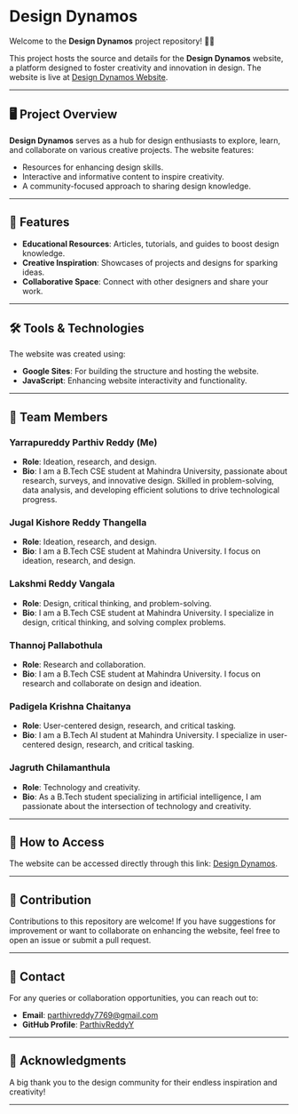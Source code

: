 # Design Dynamos  

Welcome to the **Design Dynamos** project repository! 🎨✨  

This project hosts the source and details for the **Design Dynamos** website, a platform designed to foster creativity and innovation in design. The website is live at [Design Dynamos Website](https://sites.google.com/view/design-dynamos/home?authuser=0).  

---

## 🖥️ Project Overview  

**Design Dynamos** serves as a hub for design enthusiasts to explore, learn, and collaborate on various creative projects. The website features:  
- Resources for enhancing design skills.  
- Interactive and informative content to inspire creativity.  
- A community-focused approach to sharing design knowledge.  

---

## 🚀 Features  

- **Educational Resources**: Articles, tutorials, and guides to boost design knowledge.  
- **Creative Inspiration**: Showcases of projects and designs for sparking ideas.  
- **Collaborative Space**: Connect with other designers and share your work.  

---

## 🛠️ Tools & Technologies  

The website was created using:  
- **Google Sites**: For building the structure and hosting the website.  
- **JavaScript**: Enhancing website interactivity and functionality.  

---

## 👥 Team Members  

### Yarrapureddy Parthiv Reddy (Me)  
- **Role**: Ideation, research, and design.  
- **Bio**: I am a B.Tech CSE student at Mahindra University, passionate about research, surveys, and innovative design. Skilled in problem-solving, data analysis, and developing efficient solutions to drive technological progress.  

### Jugal Kishore Reddy Thangella  
- **Role**: Ideation, research, and design.  
- **Bio**: I am a B.Tech CSE student at Mahindra University. I focus on ideation, research, and design.  

### Lakshmi Reddy Vangala  
- **Role**: Design, critical thinking, and problem-solving.  
- **Bio**: I am a B.Tech CSE student at Mahindra University. I specialize in design, critical thinking, and solving complex problems.  

### Thannoj Pallabothula  
- **Role**: Research and collaboration.  
- **Bio**: I am a B.Tech CSE student at Mahindra University. I focus on research and collaborate on design and ideation.  

### Padigela Krishna Chaitanya  
- **Role**: User-centered design, research, and critical tasking.  
- **Bio**: I am a B.Tech AI student at Mahindra University. I specialize in user-centered design, research, and critical tasking.  

### Jagruth Chilamanthula  
- **Role**: Technology and creativity.  
- **Bio**: As a B.Tech student specializing in artificial intelligence, I am passionate about the intersection of technology and creativity.  

---

## 📄 How to Access  

The website can be accessed directly through this link: [Design Dynamos](https://sites.google.com/view/design-dynamos/home?authuser=0).  

---

## 🤝 Contribution  

Contributions to this repository are welcome! If you have suggestions for improvement or want to collaborate on enhancing the website, feel free to open an issue or submit a pull request.  

---

## 📧 Contact  

For any queries or collaboration opportunities, you can reach out to:  
- **Email**: [parthivreddy7769@gmail.com](mailto:parthivreddy7769@gmail.com)  
- **GitHub Profile**: [ParthivReddyY](https://github.com/ParthivReddyY)  

---

## 🌟 Acknowledgments  

A big thank you to the design community for their endless inspiration and creativity!  

---  
